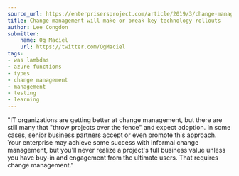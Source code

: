 ```yaml
---
source_url: https://enterprisersproject.com/article/2019/3/change-management-key-technology-rollouts
title: Change management will make or break key technology rollouts
author: Lee Congdon
submitter:
    name: Og Maciel
    url: https://twitter.com/OgMaciel
tags:
- was lambdas
- azure functions
- types
- change management
- management
- testing
- learning
---
```


"IT organizations are getting better at change management, but there are still many that "throw projects over the fence" and expect adoption. In some cases, senior business partners accept or even promote this approach. Your enterprise may achieve some success with informal change management, but you'll never realize a project's full business value unless you have buy-in and engagement from the ultimate users. That requires change management." 
